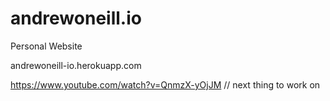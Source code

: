 # andrewoneill.io
Personal Website

andrewoneill-io.herokuapp.com 

https://www.youtube.com/watch?v=QnmzX-yOjJM // next thing to work on

